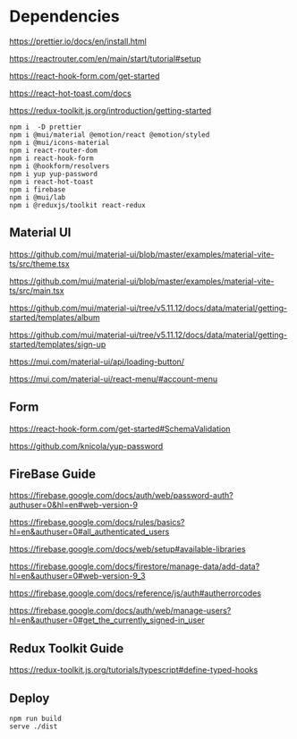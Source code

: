 # Dependencies

https://prettier.io/docs/en/install.html

https://reactrouter.com/en/main/start/tutorial#setup

https://react-hook-form.com/get-started

https://react-hot-toast.com/docs

https://redux-toolkit.js.org/introduction/getting-started

```shell
npm i  -D prettier
npm i @mui/material @emotion/react @emotion/styled
npm i @mui/icons-material
npm i react-router-dom
npm i react-hook-form
npm i @hookform/resolvers
npm i yup yup-password
npm i react-hot-toast
npm i firebase
npm i @mui/lab
npm i @reduxjs/toolkit react-redux
```

## Material UI

https://github.com/mui/material-ui/blob/master/examples/material-vite-ts/src/theme.tsx

https://github.com/mui/material-ui/blob/master/examples/material-vite-ts/src/main.tsx

https://github.com/mui/material-ui/tree/v5.11.12/docs/data/material/getting-started/templates/album

https://github.com/mui/material-ui/tree/v5.11.12/docs/data/material/getting-started/templates/sign-up

https://mui.com/material-ui/api/loading-button/

https://mui.com/material-ui/react-menu/#account-menu

## Form

https://react-hook-form.com/get-started#SchemaValidation

https://github.com/knicola/yup-password

## FireBase Guide

https://firebase.google.com/docs/auth/web/password-auth?authuser=0&hl=en#web-version-9

https://firebase.google.com/docs/rules/basics?hl=en&authuser=0#all_authenticated_users

https://firebase.google.com/docs/web/setup#available-libraries

https://firebase.google.com/docs/firestore/manage-data/add-data?hl=en&authuser=0#web-version-9_3

https://firebase.google.com/docs/reference/js/auth#autherrorcodes

https://firebase.google.com/docs/auth/web/manage-users?hl=en&authuser=0#get_the_currently_signed-in_user

## Redux Toolkit Guide

https://redux-toolkit.js.org/tutorials/typescript#define-typed-hooks

## Deploy

```shell
npm run build
serve ./dist
```
